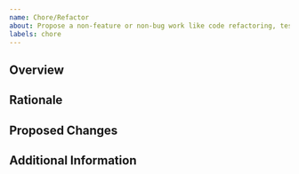 ```yaml
---
name: Chore/Refactor
about: Propose a non-feature or non-bug work like code refactoring, test improvements, or technical debt.
labels: chore
---
```


## Overview

<!-- Briefly describe what this chore is about. Is it a code cleanup? Is it a performance optimization? -->

## Rationale

<!-- Why is this work necessary? Please be as specific as possible. -->

## Proposed Changes

<!-- Outline what changes need to be made in order to complete this chore. This can be a list of tasks, code changes, etc. -->

## Additional Information

<!-- Add any other context or information to help in the completion of this chore. Are there any dependencies on other work? Any constraints to be aware of? -->
